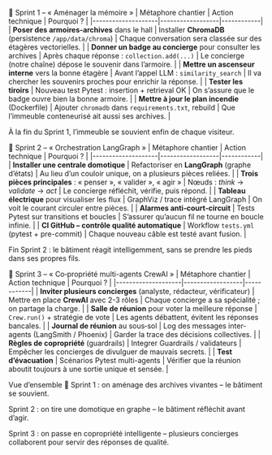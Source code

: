 🧠 Sprint 1 – « Aménager la mémoire »
| Métaphore chantier | Action technique | Pourquoi ? |
|--------------------|------------------|------------|
| **Poser des armoires‐archives** dans le hall | Installer **ChromaDB** (persistence `/app/data/chroma`) | Chaque conversation sera classée sur des étagères vectorielles. |
| **Donner un badge au concierge** pour consulter les archives | Après chaque réponse : `collection.add(...)` | Le concierge (notre chaîne) dépose le souvenir dans l’armoire. |
| **Mettre un ascenseur interne** vers la bonne étagère | Avant l’appel LLM : `similarity_search` | Il va chercher les souvenirs proches pour enrichir la réponse. |
| **Tester les tiroirs** | Nouveau test Pytest : insertion + retrieval OK | On s’assure que le badge ouvre bien la bonne armoire. |
| **Mettre à jour le plan incendie** (Dockerfile) | Ajouter `chromadb` dans `requirements.txt`, rebuild | Que l’immeuble conteneurisé ait aussi ses archives. |

À la fin du Sprint 1, l’immeuble se souvient enfin de chaque visiteur.


🔀 Sprint 2 – « Orchestration LangGraph »
| Métaphore chantier | Action technique | Pourquoi ? |
|--------------------|------------------|------------|
| **Installer une centrale domotique** | Refactoriser en **LangGraph** (graphe d’états) | Au lieu d’un couloir unique, on a plusieurs pièces reliées. |
| **Trois pièces principales** : « penser », « valider », « agir » | Nœuds : *think* → *validate* → *act* | Le concierge réfléchit, vérifie, puis répond. |
| **Tableau électrique** pour visualiser les flux | GraphViz / trace intégré LangGraph | On voit le courant circuler entre pièces. |
| **Alarmes anti‐court‐circuit** | Tests Pytest sur transitions et boucles | S’assurer qu’aucun fil ne tourne en boucle infinie. |
| **CI GitHub – contrôle qualité automatique** | Workflow `tests.yml` (pytest + pre-commit) | Chaque nouveau câble est testé avant fusion. |

Fin Sprint 2 : le bâtiment réagit intelligemment, sans se prendre les pieds dans ses propres fils.

👫 Sprint 3 – « Co‐propriété multi-agents CrewAI »
| Métaphore chantier | Action technique | Pourquoi ? |
|--------------------|------------------|------------|
| **Inviter plusieurs concierges** (analyste, rédacteur, vérificateur) | Mettre en place **CrewAI** avec 2-3 rôles | Chaque concierge a sa spécialité ; on partage la charge. |
| **Salle de réunion** pour voter la meilleure réponse | `Crew.run()` + stratégie de vote | Les agents débattent, évitent les réponses bancales. |
| **Journal de réunion** au sous‐sol | Log des messages inter-agents (LangSmith / Phoenix) | Garder la trace des décisions collectives. |
| **Règles de copropriété** (guardrails) | Integrer Guardrails / validateurs | Empêcher les concierges de divulguer de mauvais secrets. |
| **Test d’évacuation** | Scénarios Pytest multi-agents | Vérifier que la réunion aboutit toujours à une sortie unique et sensée. |

Vue d’ensemble 🏢
Sprint 1 : on aménage des archives vivantes – le bâtiment se souvient.

Sprint 2 : on tire une domotique en graphe – le bâtiment réfléchit avant d’agir.

Sprint 3 : on passe en copropriété intelligente – plusieurs concierges collaborent pour servir des réponses de qualité.